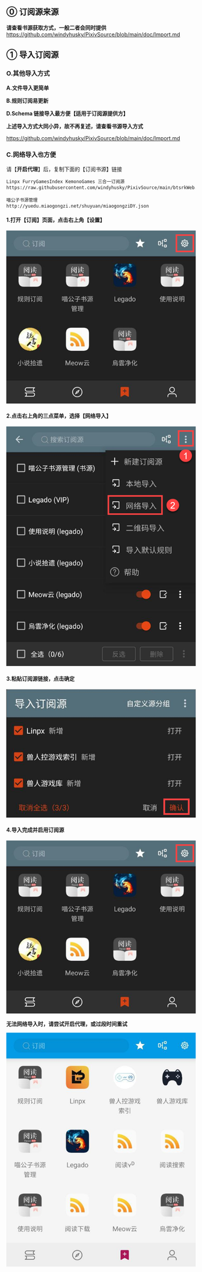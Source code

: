 ## ⓪ 订阅源来源
**请查看书源获取方式，一般二者会同时提供**
https://github.com/windyhusky/PixivSource/blob/main/doc/Import.md

## ① 导入订阅源

### O.其他导入方式

**A.文件导入更简单**

**B.规则订阅易更新**

**D.Schema 链接导入最方便【适用于订阅源提供方】**

**上述导入方式大同小异，故不再复述，请查看书源导入方式**

https://github.com/windyhusky/PixivSource/blob/main/doc/Import.md



### C.网络导入也方便

请【**开启代理**】后，复制下面的【订阅书源】链接

```
Linpx FurryGamesIndex KemonoGames 三合一订阅源
https://raw.githubusercontent.com/windyhusky/PixivSource/main/btsrkWeb.json

喵公子书源管理
http://yuedu.miaogongzi.net/shuyuan/miaogongziDY.json
```

#### 1.打开【订阅】页面，点击右上角【设置】

![img](pic/SubscriptionPage.png)

#### 2.点击右上角的三点菜单，选择【网络导入】

![img](pic/SubscriptionWebImport.png)

#### 3.粘贴订阅源链接，点击确定

![img](pic/SubscriptionAdding.png)

#### 4.导入完成并启用订阅源

![img](pic/SubscriptionPage.png)

**无法网络导入时，请尝试开启代理，或过段时间重试**

![img](pic/SubscriptionFinished.png)

